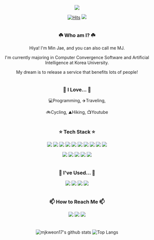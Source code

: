 <div align="center">

<img src="https://capsule-render.vercel.app/api?type=waving&color=086EEB&height=200&section=header&text=Min%20Jae's%20GitHub&fontSize=70" />

  <a>[![Hits](https://hits.seeyoufarm.com/api/count/incr/badge.svg?url=https%3A%2F%2Fgithub.com%2Fmjkweon17&count_bg=%232CA4F5&title_bg=%23512AEB&icon=&icon_color=%23E7E7E7&title=hits&edge_flat=false)](https://hits.seeyoufarm.com)</a>
  <a href="https://solved.ac/mjkweon17"><img src="http://mazassumnida.wtf/api/mini/generate_badge?boj=mjkweon17"/></a>

#
<h3>☘️ Who am I? ☘️</h3>
<p>Hiya! I'm Min Jae, and you can also call me MJ.</p>
<p>I'm currently majoring in Computer Convergence Software and Artificial Intelligence at Korea University.</p>
<p>My dream is to release a service that benefits lots of people!</p>
</p>

#
<h3>💖 I Love... 💖</h3>
<p>💻Programming, ✈️Traveling,</p>
<p>🚲Cycling, ⛰️Hiking, 📺Youtube</p>

#
<h3>⭐ Tech Stack ⭐</h3>
<p>
<img src="https://img.shields.io/badge/C++-00599C?style=flat-square&logo=C%2b%2b&logoColor=white"/>
<img src="https://img.shields.io/badge/C-A8B9CC?style=flat-square&logo=C&logoColor=white"/>
<img src="https://img.shields.io/badge/Python-3776AB?style=flat-square&logo=Python&logoColor=white"/>
<img src="https://img.shields.io/badge/Java-007396?style=flat-square&logo=Java&logoColor=white"/>
<img src="https://img.shields.io/badge/HTML-E34F26?style=flat-square&logo=HTML5&logoColor=white"/>
<img src="https://img.shields.io/badge/CSS-1572B6?style=flat-square&logo=CSS3&logoColor=white"/>
<img src="https://img.shields.io/badge/JavaScript-F7DF1E?style=flat-square&logo=JavaScript&logoColor=black"/>
<img src="https://img.shields.io/badge/PHP-777BB4?style=flat-square&logo=PHP&logoColor=white"/>
<img src="https://img.shields.io/badge/MySQL-4479A1?style=flat-square&logo=MySQL&logoColor=white"/>
<img src="https://img.shields.io/badge/MariaDB-003545?style=flat-square&logo=MariaDB&logoColor=white"/>
</p>
<p>
<img src="https://img.shields.io/badge/Visual%20Studio-5C2D91?style=flat-square&logo=Visual%20Studio&logoColor=white"/>
<img src="https://img.shields.io/badge/Visual%20Studio%20Code-007ACC?style=flat-square&logo=Visual%20Studio%20Code&logoColor=white"/>
<img src="https://img.shields.io/badge/Android%20Studio-3DDC84?style=flat-square&logo=Android%20Studio&logoColor=white"/>
<img src="https://img.shields.io/badge/Eclipse%20IDE-2C2255?style=flat-square&logo=Eclipse%20IDE&logoColor=white"/>
<img src="https://img.shields.io/badge/CLion-000000?style=flat-square&logo=CLion&logoColor=white"/>
</p>

#
<h3>🐧 I've Used... 🐧</h3>
<p>
<img src="https://img.shields.io/badge/Figma-F24E1E?style=flat-square&logo=Figma&logoColor=white"/>
<img src="https://img.shields.io/badge/GitHub-181717?style=flat-square&logo=GitHub&logoColor=white"/>
<img src="https://img.shields.io/badge/Git-F05032?style=flat-square&logo=Git&logoColor=white"/>
<img src="https://img.shields.io/badge/Notion-000000?style=flat-square&logo=Notion&logoColor=white"/>
</p>
<!-- 
<img src="https://img.shields.io/badge/이름-색상코드?style=flat-square&logo=로고명&logoColor=로고색"/>
-->

#
<h3>📫 How to Reach Me 📫</h3>
<p>
<a href="https://mindorizip.tistory.com/" target='_blank'><img src="http://img.shields.io/badge/-Tistory-EA521F?style=flat"/></a>
<a href="https://www.instagram.com/minjaekweon/" target='_blank'><img src="http://img.shields.io/badge/-Instagram-E4405F?style=flat&logo=Instagram&logoColor=white"/></a>
<a href="mjkweon17@korea.ac.kr" target='_blank'><img src="http://img.shields.io/badge/-Gmail-EA4335?style=flat&logo=Gmail&logoColor=white"/></a>
</p>

#
![mjkweon17's github stats](https://github-readme-stats.vercel.app/api?username=mjkweon17&show_icons=true&theme=tokyonight)
![Top Langs](https://github-readme-stats.vercel.app/api/top-langs/?username=mjkweon17&layout=compact&theme=tokyonight)

</div>

